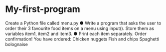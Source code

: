 # My-first-program
Create a Python file called menu.py
● Write a program that asks the user to order their 3 favourite food items on
a menu using input(). Store them as variables item1, item2 and item3.
● Print each item separately.
Order confirmation! You have ordered:
Chicken nuggets
Fish and chips
Spaghetti bolognaise
